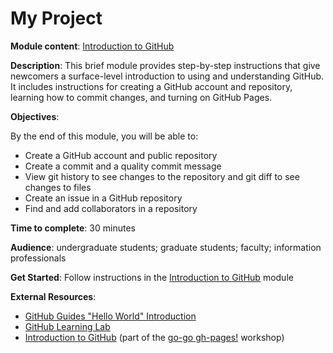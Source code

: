 # My Project

**Module content**: [Introduction to GitHub](https://github.com/learn-static/foundations-github/blob/main/intro-github.md)

**Description**: This brief module provides step-by-step instructions that give newcomers a surface-level introduction to using and understanding GitHub. It includes instructions for creating a GitHub account and repository, learning how to commit changes, and turning on GitHub Pages.

**Objectives**:

By the end of this module, you will be able to:

- Create a GitHub account and public repository
- Create a commit and a quality commit message
- View git history to see changes to the repository and git diff to see changes to files
- Create an issue in a GitHub repository
- Find and add collaborators in a repository

**Time to complete**: 30 minutes

**Audience**: undergraduate students; graduate students; faculty; information professionals

**Get Started**: Follow instructions in the [Introduction to GitHub](https://github.com/learn-static/foundations-github/blob/main/intro-github.md) module

**External Resources**:
- [GitHub Guides "Hello World" Introduction](https://guides.github.com/activities/hello-world/)
- [GitHub Learning Lab](https://lab.github.com/)
- [Introduction to GitHub](https://evanwill.github.io/go-go-ghpages-b/content/1-intro.html) (part of the [go-go gh-pages!](https://evanwill.github.io/go-go-ghpages-b/) workshop)
